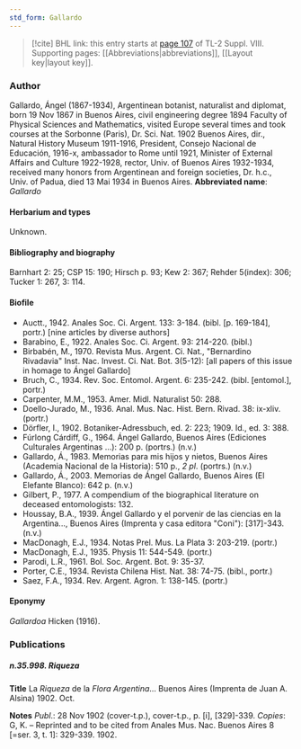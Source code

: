```yaml
---
std_form: Gallardo
---
```


> [!cite] BHL link: this entry starts at [page 107](https://www.biodiversitylibrary.org/page/33258585) of TL-2 Suppl. VIII.
> Supporting pages: [[Abbreviations|abbreviations]], [[Layout key|layout key]].

### Author

Gallardo, Ángel (1867-1934), Argentinean botanist, naturalist and diplomat, born 19 Nov 1867 in Buenos Aires, civil engineering degree 1894 Faculty of Physical Sciences and Mathematics, visited Europe several times and took courses at the Sorbonne (Paris), Dr. Sci. Nat. 1902 Buenos Aires, dir., Natural History Museum 1911-1916, President, Consejo Nacional de Educación, 1916-x, ambassador to Rome until 1921, Minister of External Affairs and Culture 1922-1928, rector, Univ. of Buenos Aires 1932-1934, received many honors from Argentinean and foreign societies, Dr. h.c., Univ. of Padua, died 13 Mai 1934 in Buenos Aires. 
**Abbreviated name**: *Gallardo*

#### Herbarium and types

Unknown.

#### Bibliography and biography

Barnhart 2: 25; CSP 15: 190; Hirsch p. 93; Kew 2: 367; Rehder 5(index): 306; Tucker 1: 267, 3: 114.

#### Biofile

- Auctt., 1942. Anales Soc. Ci. Argent. 133: 3-184. (bibl. \[p. 169-184\], portr.) \[nine articles by diverse authors\]
- Barabino, E., 1922. Anales Soc. Ci. Argent. 93: 214-220. (bibl.)
- Birbabén, M., 1970. Revista Mus. Argent. Ci. Nat., "Bernardino Rivadavia" Inst. Nac. Invest. Ci. Nat. Bot. 3(5-12): \[all papers of this issue in homage to Ángel Gallardo\]
- Bruch, C., 1934. Rev. Soc. Entomol. Argent. 6: 235-242. (bibl. \[entomol.\], portr.)
- Carpenter, M.M., 1953. Amer. Midl. Naturalist 50: 288.
- Doello-Jurado, M., 1936. Anal. Mus. Nac. Hist. Bern. Rivad. 38: ix-xliv. (portr.)
- Dörfler, I., 1902. Botaniker-Adressbuch, ed. 2: 223; 1909. Id., ed. 3: 388.
- Fúrlong Cárdiff, G., 1964. Ángel Gallardo, Buenos Aires (Ediciones Culturales Argentinas ...): 200 p. (portrs.) (n.v.)
- Gallardo, Á., 1983. Memorias para mis hijos y nietos, Buenos Aires (Academia Nacional de la Historia): 510 p., *2 pl*. (portrs.) (n.v.)
- Gallardo, Á., 2003. Memorias de Ángel Gallardo, Buenos Aires (El Elefante Blanco): 642 p. (n.v.)
- Gilbert, P., 1977. A compendium of the biographical literature on deceased entomologists: 132.
- Houssay, B.A., 1939. Ángel Gallardo y el porvenir de las ciencias en la Argentina..., Buenos Aires (Imprenta y casa editora "Coni"): \[317\]-343. (n.v.)
- MacDonagh, E.J., 1934. Notas Prel. Mus. La Plata 3: 203-219. (portr.)
- MacDonagh, E.J., 1935. Physis 11: 544-549. (portr.)
- Parodi, L.R., 1961. Bol. Soc. Argent. Bot. 9: 35-37.
- Porter, C.E., 1934. Revista Chilena Hist. Nat. 38: 74-75. (bibl., portr.)
- Saez, F.A., 1934. Rev. Argent. Agron. 1: 138-145. (portr.)

#### Eponymy

*Gallardoa* Hicken (1916).

### Publications

##### n.35.998. Riqueza

**Title**
La *Riqueza* de la *Flora Argentina*... Buenos Aires (Imprenta de Juan A. Alsina) 1902. Oct.

**Notes**
*Publ*.: 28 Nov 1902 (cover-t.p.), cover-t.p., p. \[i\], \[329\]-339. *Copies*: G, K. – Reprinted and to be cited from Anales Mus. Nac. Buenos Aires 8 \[=ser. 3, t. 1\]: 329-339. 1902.

